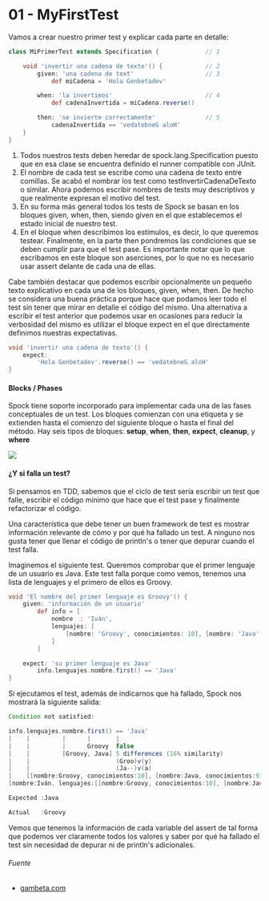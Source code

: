 # 01 - MyFirstTest

Vamos a crear nuestro primer test y explicar cada parte en detalle:

```groovy
class MiPrimerTest extends Specification {             // 1

    void 'invertir una cadena de texto'() {            // 2
        given: 'una cadena de text'                    // 3
            def miCadena = 'Hola Genbetadev'

        when: 'la invertimos'                          // 4
            def cadenaInvertida = miCadena.reverse()

        then: 'se invierte correctamente'              // 5
            cadenaInvertida == 'vedatebneG aloH'
    }
}
```

1. Todos nuestros tests deben heredar de spock.lang.Specification puesto que en esa clase se encuentra definido el runner compatible con JUnit.
2. El nombre de cada test se escribe como una cadena de texto entre comillas. Se acabó el nombrar los test como testInvertirCadenaDeTexto o similar. Ahora podemos escribir nombres de tests muy descriptivos y que realmente expresan el motivo del test.
3. En su forma más general todos los tests de Spock se basan en los bloques given, when, then, siendo given en el que establecemos el estado inicial de nuestro test.
4. En el bloque when describimos los estímulos, es decir, lo que queremos testear.
Finalmente, en la parte then pondremos las condiciones que se deben cumplir para que el test pase. Es importante notar que lo que escribamos en este bloque son aserciones, por lo que no es necesario usar assert delante de cada una de ellas.

Cabe también destacar que podemos escribir opcionalmente un pequeño texto explicativo en cada una de los bloques, given, when, then. De hecho se considera una buena práctica porque hace que podamos leer todo el test sin tener que mirar en detalle el código del mismo.
Una alternativa a escribir el test anterior que podemos usar en ocasiones para reducir la verbosidad del mismo es utilizar el bloque expect en el que directamente definimos nuestras expectativas.

```groovy
void 'invertir una cadena de texto'() {
    expect:
        'Hola Genbetadev'.reverse() == 'vedatebneG aloH'
}   
```

#### Blocks / Phases
Spock tiene soporte incorporado para implementar cada una de las fases conceptuales de un test. 
Los bloques comienzan con una etiqueta y se extienden hasta el comienzo del siguiente bloque o hasta el final del método. Hay seis tipos de bloques: **setup**, **when**, **then**, **expect**, **cleanup**, y **where** 

![](https://github.com/ewatemberg/functional-test-spock/blob/master/doc/img/Blocks2Phases.png?raw=true)


#### ¿Y si falla un test?
Si pensamos en TDD, sabemos que el ciclo de test sería escribir un test que falle, escribir el código mínimo que hace que el test pase y finalmente refactorizar el código.

Una característica que debe tener un buen framework de test es mostrar información relevante de cómo y por qué ha fallado un test. A ninguno nos gusta tener que llenar el código de println's o tener que depurar cuando el test falla.

Imaginemos el siguiente test. Queremos comprobar que el primer lenguaje de un usuario es Java. Este test falla porque como vemos, tenemos una lista de lenguajes y el primero de ellos es Groovy.

```groovy
void 'El nombre del primer lenguaje es Groovy'() {
    given: 'información de un usuario'
        def info = [
            nombre  : 'Iván',
            lenguajes: [
                [nombre: 'Groovy', conocimientos: 10], [nombre: 'Java', conocimientos: 9]
            ]
        ]

    expect: 'su primer lenguaje es Java'
        info.lenguajes.nombre.first() == 'Java'
}
```

Si ejecutamos el test, además de indicarnos que ha fallado, Spock nos mostrará la siguiente salida:

```groovy
Condition not satisfied:

info.lenguajes.nombre.first() == 'Java'
|    |         |      |       |
|    |         |      Groovy  false
|    |         [Groovy, Java] 5 differences (16% similarity)
|    |                        (Groo)v(y)
|    |                        (Ja--)v(a)
|    [[nombre:Groovy, conocimientos:10], [nombre:Java, conocimientos:9]]
[nombre:Iván, lenguajes:[[nombre:Groovy, conocimientos:10], [nombre:Java, conocimientos:9]]]

Expected :Java

Actual   :Groovy
```

Vemos que tenemos la información de cada variable del assert de tal forma que podemos ver claramente todos los valores y saber por qué ha fallado el test sin necesidad de depurar ni de println's adicionales.

###### Fuente

* [gambeta.com](https://www.genbeta.com/desarrollo/testeando-tus-aplicaciones-java-con-spock-tests-mas-expresivos-faciles-de-leer-y-mantener)
